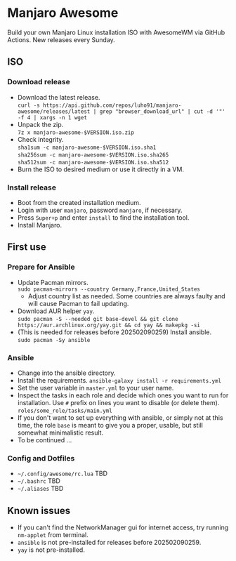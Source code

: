 # Manjaro Awesome
Build your own Manjaro Linux installation ISO with AwesomeWM via GitHub Actions.
New releases every Sunday.
## ISO
### Download release
- Download the latest release.  
  `curl -s https://api.github.com/repos/luho91/manjaro-awesome/releases/latest | grep "browser_download_url" | cut -d '"' -f 4 | xargs -n 1 wget`
- Unpack the zip.  
  `7z x manjaro-awesome-$VERSION.iso.zip`
- Check integrity.  
  `sha1sum -c manjaro-awesome-$VERSION.iso.sha1`  
  `sha256sum -c manjaro-awesome-$VERSION.iso.sha265`  
  `sha512sum -c manjaro-awesome-$VERSION.iso.sha512`
- Burn the ISO to desired medium or use it directly in a VM.
### Install release
- Boot from the created installation medium.
- Login with user `manjaro`, password `manjaro`, if necessary.
- Press `Super+p` and enter `install` to find the installation tool.
- Install Manjaro.
## First use
### Prepare for Ansible
- Update Pacman mirrors.  
  `sudo pacman-mirrors --country Germany,France,United_States`
  - Adjust country list as needed. Some countries are always faulty and will cause Pacman to fail updating.
- Download AUR helper `yay`.  
  `sudo pacman -S --needed git base-devel && git clone https://aur.archlinux.org/yay.git && cd yay && makepkg -si`
- (This is needed for releases before 202502090259) Install ansible.  
  `sudo pacman -Sy ansible`
### Ansible
- Change into the ansible directory.
- Install the requirements.
  `ansible-galaxy install -r requirements.yml`
- Set the user variable in `master.yml` to your user name.
- Inspect the tasks in each role and decide which ones you want to run for installation. Use `#` prefix on lines you want to disable (or delete them).
  `roles/some_role/tasks/main.yml`
- If you don't want to set up everything with ansible, or simply not at this time, the role `base` is meant to give you a proper, usable, but still somewhat minimalistic result.
- To be continued ...
### Config and Dotfiles
- `~/.config/awesome/rc.lua` TBD
- `~/.bashrc` TBD
- `~/.aliases` TBD
## Known issues
- If you can't find the NetworkManager gui for internet access, try running `nm-applet` from terminal.
- `ansible` is not pre-installed for releases before 202502090259.
- `yay` is not pre-installed.
